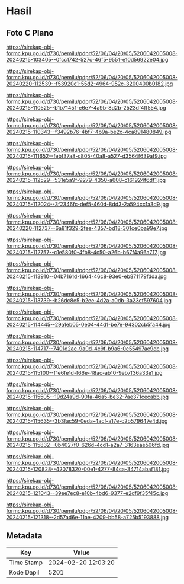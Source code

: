 # Hasil

## Foto C Plano

https://sirekap-obj-formc.kpu.go.id/d730/pemilu/pdpr/52/06/04/20/05/5206042005008-20240215-103405--0fcc1742-527c-46f5-9551-e10d56922e04.jpg

https://sirekap-obj-formc.kpu.go.id/d730/pemilu/pdpr/52/06/04/20/05/5206042005008-20240220-112539--f53920c1-55d2-4964-952c-3200400b0182.jpg

https://sirekap-obj-formc.kpu.go.id/d730/pemilu/pdpr/52/06/04/20/05/5206042005008-20240215-110525--b1b71451-e6e7-4a9b-8d2b-2523df4ff554.jpg

https://sirekap-obj-formc.kpu.go.id/d730/pemilu/pdpr/52/06/04/20/05/5206042005008-20240215-110343--f3492b76-4bf7-4b9a-be2c-4ca891480849.jpg

https://sirekap-obj-formc.kpu.go.id/d730/pemilu/pdpr/52/06/04/20/05/5206042005008-20240215-111652--febf37a8-c805-40a8-a527-d3564f639af9.jpg

https://sirekap-obj-formc.kpu.go.id/d730/pemilu/pdpr/52/06/04/20/05/5206042005008-20240215-112529--531e5a9f-9279-4350-a608-c161924f6df1.jpg

https://sirekap-obj-formc.kpu.go.id/d730/pemilu/pdpr/52/06/04/20/05/5206042005008-20240215-112024--3f2346fc-def5-460d-8dd3-2a594cc1a3d9.jpg

https://sirekap-obj-formc.kpu.go.id/d730/pemilu/pdpr/52/06/04/20/05/5206042005008-20240220-112737--6a81f329-2fee-4357-bd18-301ce0ba99e7.jpg

https://sirekap-obj-formc.kpu.go.id/d730/pemilu/pdpr/52/06/04/20/05/5206042005008-20240215-112757--c1e580f0-4fb8-4c50-a26b-b67f4a96a717.jpg

https://sirekap-obj-formc.kpu.go.id/d730/pemilu/pdpr/52/06/04/20/05/5206042005008-20240215-113910--04b7161d-1664-46c8-93e0-eb871179fdda.jpg

https://sirekap-obj-formc.kpu.go.id/d730/pemilu/pdpr/52/06/04/20/05/5206042005008-20240215-113739--b26dc8e5-b2ee-4d2a-a0db-3a23cf597604.jpg

https://sirekap-obj-formc.kpu.go.id/d730/pemilu/pdpr/52/06/04/20/05/5206042005008-20240215-114445--29a1eb05-0e04-44d1-be7e-94302cb5fa44.jpg

https://sirekap-obj-formc.kpu.go.id/d730/pemilu/pdpr/52/06/04/20/05/5206042005008-20240215-114717--7401d2ae-9a0d-4c9f-b9a6-0e55497ae9dc.jpg

https://sirekap-obj-formc.kpu.go.id/d730/pemilu/pdpr/52/06/04/20/05/5206042005008-20240215-115100--f1e6fe1d-f66e-48ac-ab10-9eb7f36a33e1.jpg

https://sirekap-obj-formc.kpu.go.id/d730/pemilu/pdpr/52/06/04/20/05/5206042005008-20240215-115505--19d24a9d-90fa-46a5-be32-7ae371cecabb.jpg

https://sirekap-obj-formc.kpu.go.id/d730/pemilu/pdpr/52/06/04/20/05/5206042005008-20240215-115635--3b3fac59-0eda-4acf-a17e-c2b579647e4d.jpg

https://sirekap-obj-formc.kpu.go.id/d730/pemilu/pdpr/52/06/04/20/05/5206042005008-20240215-115832--0b4027f0-626d-4cd1-a2a7-3163eae506fd.jpg

https://sirekap-obj-formc.kpu.go.id/d730/pemilu/pdpr/52/06/04/20/05/5206042005008-20240215-120828--42078320-00e1-4277-84ca-34714abaf181.jpg

https://sirekap-obj-formc.kpu.go.id/d730/pemilu/pdpr/52/06/04/20/05/5206042005008-20240215-121043--39ee7ec8-e10b-4bd6-9377-e2df9f35f45c.jpg

https://sirekap-obj-formc.kpu.go.id/d730/pemilu/pdpr/52/06/04/20/05/5206042005008-20240215-121318--2d57ad6e-11ae-4209-bb58-a725b5193888.jpg


## Metadata

| Key        | Value               |
| ---------- | ------------------- |
| Time Stamp | 2024-02-20 12:03:20 |
| Kode Dapil | 5201                |



